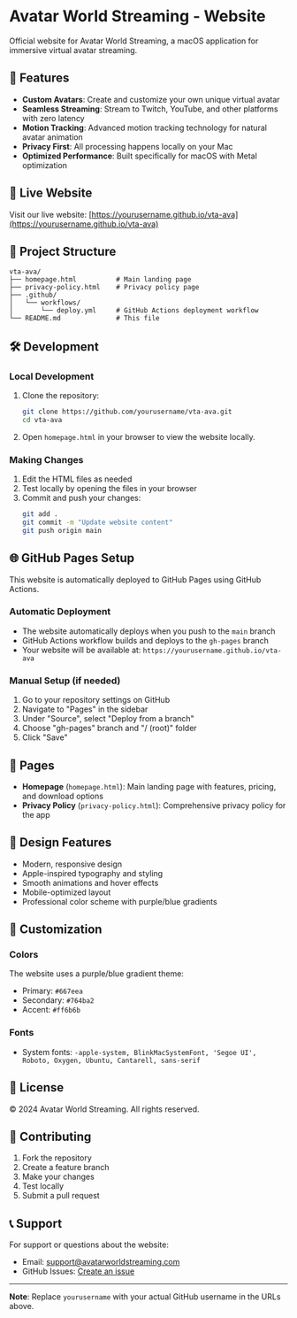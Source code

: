 # Avatar World Streaming - Website

Official website for Avatar World Streaming, a macOS application for immersive virtual avatar streaming.

## 🌟 Features

- **Custom Avatars**: Create and customize your own unique virtual avatar
- **Seamless Streaming**: Stream to Twitch, YouTube, and other platforms with zero latency
- **Motion Tracking**: Advanced motion tracking technology for natural avatar animation
- **Privacy First**: All processing happens locally on your Mac
- **Optimized Performance**: Built specifically for macOS with Metal optimization

## 🚀 Live Website

Visit our live website: [https://yourusername.github.io/vta-ava](https://yourusername.github.io/vta-ava)

## 📁 Project Structure

```
vta-ava/
├── homepage.html          # Main landing page
├── privacy-policy.html    # Privacy policy page
├── .github/
│   └── workflows/
│       └── deploy.yml     # GitHub Actions deployment workflow
└── README.md              # This file
```

## 🛠️ Development

### Local Development

1. Clone the repository:
   ```bash
   git clone https://github.com/yourusername/vta-ava.git
   cd vta-ava
   ```

2. Open `homepage.html` in your browser to view the website locally.

### Making Changes

1. Edit the HTML files as needed
2. Test locally by opening the files in your browser
3. Commit and push your changes:
   ```bash
   git add .
   git commit -m "Update website content"
   git push origin main
   ```

## 🌐 GitHub Pages Setup

This website is automatically deployed to GitHub Pages using GitHub Actions.

### Automatic Deployment

- The website automatically deploys when you push to the `main` branch
- GitHub Actions workflow builds and deploys to the `gh-pages` branch
- Your website will be available at: `https://yourusername.github.io/vta-ava`

### Manual Setup (if needed)

1. Go to your repository settings on GitHub
2. Navigate to "Pages" in the sidebar
3. Under "Source", select "Deploy from a branch"
4. Choose "gh-pages" branch and "/ (root)" folder
5. Click "Save"

## 📱 Pages

- **Homepage** (`homepage.html`): Main landing page with features, pricing, and download options
- **Privacy Policy** (`privacy-policy.html`): Comprehensive privacy policy for the app

## 🎨 Design Features

- Modern, responsive design
- Apple-inspired typography and styling
- Smooth animations and hover effects
- Mobile-optimized layout
- Professional color scheme with purple/blue gradients

## 🔧 Customization

### Colors
The website uses a purple/blue gradient theme:
- Primary: `#667eea`
- Secondary: `#764ba2`
- Accent: `#ff6b6b`

### Fonts
- System fonts: `-apple-system, BlinkMacSystemFont, 'Segoe UI', Roboto, Oxygen, Ubuntu, Cantarell, sans-serif`

## 📄 License

© 2024 Avatar World Streaming. All rights reserved.

## 🤝 Contributing

1. Fork the repository
2. Create a feature branch
3. Make your changes
4. Test locally
5. Submit a pull request

## 📞 Support

For support or questions about the website:
- Email: support@avatarworldstreaming.com
- GitHub Issues: [Create an issue](https://github.com/yourusername/vta-ava/issues)

---

**Note**: Replace `yourusername` with your actual GitHub username in the URLs above.
